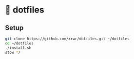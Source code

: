 # 🧩 dotfiles

## Setup
```bash
git clone https://github.com/xrwr/dotfiles.git ~/dotfiles
cd ~/dotfiles
./install.sh
stow */
```
